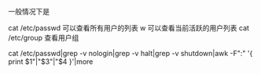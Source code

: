 一般情况下是

cat /etc/passwd 可以查看所有用户的列表
w 可以查看当前活跃的用户列表
cat /etc/group 查看用户组




cat /etc/passwd|grep -v nologin|grep -v halt|grep -v shutdown|awk -F":" '{ print $1"|"$3"|"$4 }'|more